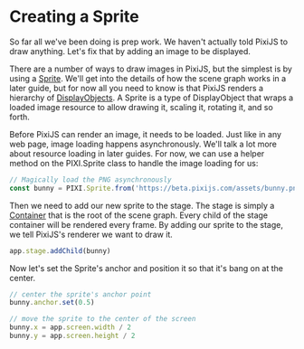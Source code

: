 # Creating a Sprite

So far all we've been doing is prep work. We haven't actually told PixiJS to draw anything. Let's fix that by adding an image to be displayed.

There are a number of ways to draw images in PixiJS, but the simplest is by using a [Sprite](https://pixijs.download/release/docs/PIXI.Sprite.html). We'll get into the details of how the scene graph works in a later guide, but for now all you need to know is that PixiJS renders a hierarchy of [DisplayObjects](https://pixijs.download/release/docs/PIXI.DisplayObject.html). A Sprite is a type of DisplayObject that wraps a loaded image resource to allow drawing it, scaling it, rotating it, and so forth.

Before PixiJS can render an image, it needs to be loaded. Just like in any web page, image loading happens asynchronously. We'll talk a lot more about resource loading in later guides. For now, we can use a helper method on the PIXI.Sprite class to handle the image loading for us:

```JavaScript
// Magically load the PNG asynchronously
const bunny = PIXI.Sprite.from('https://beta.pixijs.com/assets/bunny.png')
```

Then we need to add our new sprite to the stage. The stage is simply a [Container](https://pixijs.download/release/docs/PIXI.Container.html) that is the root of the scene graph. Every child of the stage container will be rendered every frame. By adding our sprite to the stage, we tell PixiJS's renderer we want to draw it.

```JavaScript
app.stage.addChild(bunny)
```

Now let's set the Sprite's anchor and position it so that it's bang on at the center.

```JavaScript
// center the sprite's anchor point
bunny.anchor.set(0.5)

// move the sprite to the center of the screen
bunny.x = app.screen.width / 2
bunny.y = app.screen.height / 2
```
